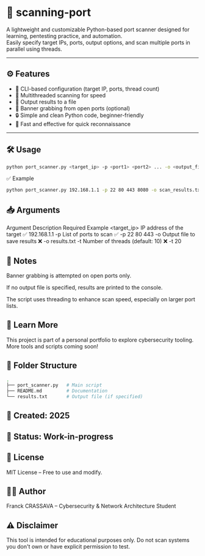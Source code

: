# 🔎 scanning-port

A lightweight and customizable Python-based port scanner designed for learning, pentesting practice, and automation.  
Easily specify target IPs, ports, output options, and scan multiple ports in parallel using threads.

---

## ⚙️ Features

- 🔧 CLI-based configuration (target IP, ports, thread count)
- 🧵 Multithreaded scanning for speed
- 📄 Output results to a file
- 🎯 Banner grabbing from open ports (optional)
- 🔒 Simple and clean Python code, beginner-friendly
- 🚀 Fast and effective for quick reconnaissance

---

## 🛠️ Usage

```bash
python port_scanner.py <target_ip> -p <port1> <port2> ... -o <output_file> -t <threads>
```
✅ Example
```bash
python port_scanner.py 192.168.1.1 -p 22 80 443 8080 -o scan_results.txt -t 20
```
## 📥 Arguments
Argument	Description	Required	Example
<target_ip>	IP address of the target	✅	192.168.1.1
-p	List of ports to scan	✅	-p 22 80 443
-o	Output file to save results	❌	-o results.txt
-t	Number of threads (default: 10)	❌	-t 20

## 📌 Notes
Banner grabbing is attempted on open ports only.

If no output file is specified, results are printed to the console.

The script uses threading to enhance scan speed, especially on larger port lists.

## 🧠 Learn More
This project is part of a personal portfolio to explore cybersecurity tooling.
More tools and scripts coming soon!

## 📂 Folder Structure
```bash
.
├── port_scanner.py   # Main script
├── README.md         # Documentation
└── results.txt       # Output file (if specified)
```

## 📅 Created: 2025

## 💼 Status: Work-in-progress

## 📝 License
MIT License – Free to use and modify.

## 🧑‍💻 Author
Franck CRASSAVA – Cybersecurity & Network Architecture Student

## ⚠️ Disclaimer
This tool is intended for educational purposes only.
Do not scan systems you don't own or have explicit permission to test.
